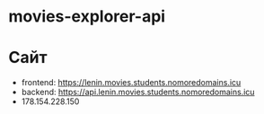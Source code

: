 # movies-explorer-api

# Сайт
- frontend: https://lenin.movies.students.nomoredomains.icu
- backend: https://api.lenin.movies.students.nomoredomains.icu
- 178.154.228.150
